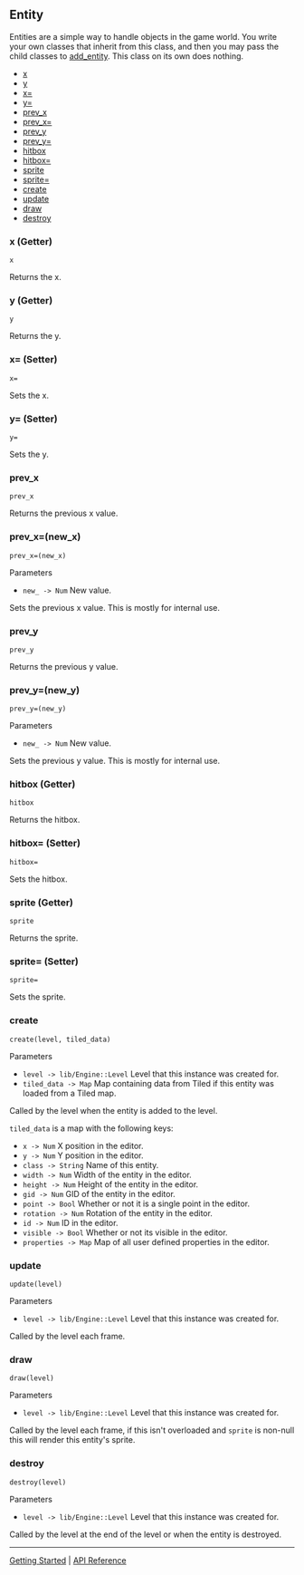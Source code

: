 ## Entity
Entities are a simple way to handle objects in the game world. You write your own classes
that inherit from this class, and then you may pass the child classes to [add_entity](Level.md#add_entity).
This class on its own does nothing.

 + [x](#x-getter)
 + [y](#y-getter)
 + [x=](#x-setter)
 + [y=](#y-setter)
 + [prev_x](#prev_x-getter)
 + [prev_x=](#prev_x-setter)
 + [prev_y](#prev_y-getter)
 + [prev_y=](#prev_y-setter)
 + [hitbox](#hitbox-getter)
 + [hitbox=](#hitbox-setter)
 + [sprite](#sprite-getter)
 + [sprite=](#sprite-setter)
 + [create](#create)
 + [update](#update)
 + [draw](#draw)
 + [destroy](#destroy)

### x (Getter)
`x`

Returns the x.

### y (Getter)
`y`

Returns the y.

### x= (Setter)
`x=`

Sets the x.

### y= (Setter)
`y=`

Sets the y.

### prev_x
`prev_x`

Returns the previous x value.

### prev_x=(new_x)
`prev_x=(new_x)`

Parameters
 + `new_ -> Num` New value.
 
Sets the previous x value. This is mostly for internal use.

### prev_y
`prev_y`

Returns the previous y value.

### prev_y=(new_y)
`prev_y=(new_y)`

Parameters
 + `new_ -> Num` New value.
 
Sets the previous y value. This is mostly for internal use.


### hitbox (Getter)
`hitbox`

Returns the hitbox.

### hitbox= (Setter)
`hitbox=`

Sets the hitbox.

### sprite (Getter)
`sprite`

Returns the sprite.

### sprite= (Setter)
`sprite=`

Sets the sprite.

### create
`create(level, tiled_data)`

Parameters
 + `level -> lib/Engine::Level` Level that this instance was created for.
 + `tiled_data -> Map` Map containing data from Tiled if this entity was loaded from a Tiled map.

Called by the level when the entity is added to the level.

`tiled_data` is a map with the following keys:

 + `x -> Num` X position in the editor.
 + `y -> Num` Y position in the editor.
 + `class -> String` Name of this entity.
 + `width -> Num` Width of the entity in the editor.
 + `height -> Num` Height of the entity in the editor.
 + `gid -> Num` GID of the entity in the editor.
 + `point -> Bool` Whether or not it is a single point in the editor.
 + `rotation -> Num` Rotation of the entity in the editor.
 + `id -> Num` ID in the editor.
 + `visible -> Bool` Whether or not its visible in the editor.
 + `properties -> Map` Map of all user defined properties in the editor.

### update
`update(level)`

Parameters
 + `level -> lib/Engine::Level` Level that this instance was created for.

Called by the level each frame.

### draw
`draw(level)`

Parameters
 + `level -> lib/Engine::Level` Level that this instance was created for.

Called by the level each frame, if this isn't overloaded and `sprite` is non-null this will
render this entity's sprite.

### destroy
`destroy(level)`

Parameters
 + `level -> lib/Engine::Level` Level that this instance was created for.

Called by the level at the end of the level or when the entity is destroyed.

-----------

[Getting Started](../GettingStarted.md) | [API Reference](../API.md)